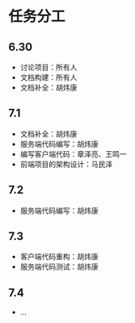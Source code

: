 # 任务分工

## 6.30

- 讨论项目：所有人
- 文档构建：所有人
- 文档补全：胡炜康

## 7.1

- 文档补全：胡炜康
- 服务端代码编写：胡炜康
- 编写客户端代码：章泽亮、王鸣一
- 前端项目的架构设计：马民泽

## 7.2

- 服务端代码编写：胡炜康

## 7.3

- 客户端代码重构：胡炜康
- 服务端代码测试：胡炜康

## 7.4

- ...
